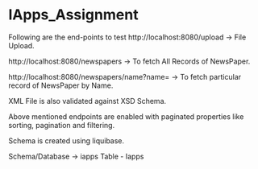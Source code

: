 # IApps_Assignment

Following are the end-points to test http://localhost:8080/upload -> File Upload. 

http://localhost:8080/newspapers -> To fetch All Records of NewsPaper. 

http://localhost:8080/newspapers/name?name= -> To fetch particular record of NewsPaper by Name.

XML File is also validated against XSD Schema.

Above mentioned endpoints are enabled with paginated properties like sorting, pagination and filtering.

Schema is created using liquibase.

Schema/Database -> iapps 
Table - Iapps

